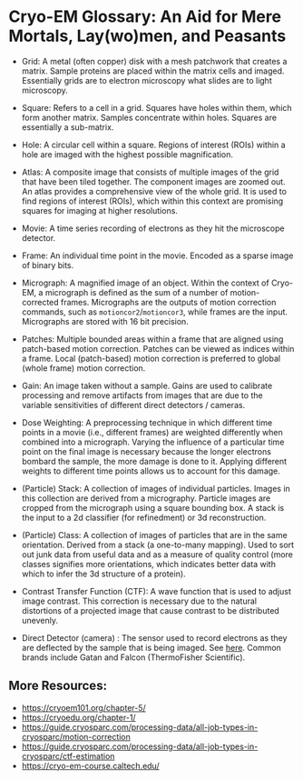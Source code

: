 # Cryo-EM Glossary: An Aid for Mere Mortals, Lay(wo)men, and Peasants

* Grid: A metal (often copper) disk with a mesh patchwork that creates a matrix.  Sample proteins are placed within the matrix cells and imaged.  Essentially grids are to electron microscopy what slides are to light microscopy.
* Square: Refers to a cell in a grid.  Squares have holes within them, which form another matrix.  Samples concentrate within holes.  Squares are essentially a sub-matrix.
* Hole: A circular cell within a square.  Regions of interest (ROIs) within a hole are imaged with the highest possible magnification.
* Atlas: A composite image that consists of multiple images of the grid that have been tiled together.  The component images are zoomed out.  An atlas provides a comprehensive view of the whole grid.  It is used to find regions of interest (ROIs), which within this context are promising squares for imaging at higher resolutions.

* Movie: A time series recording of electrons as they hit the microscope detector.
* Frame: An individual time point in the movie.  Encoded as a sparse image of binary bits.
* Micrograph: A magnified image of an object.  Within the context of Cryo-EM, a micrograph is defined as the sum of a number of motion-corrected frames.  Micrographs are the outputs of motion correction commands, such as `motioncor2`/`motioncor3`, while frames are the input.  Micrographs are stored with 16 bit precision.
* Patches: Multiple bounded areas within a frame that are aligned using patch-based motion correction.  Patches can be viewed as indices within a frame.  Local (patch-based) motion correction is preferred to global (whole frame) motion correction.
* Gain: An image taken without a sample.  Gains are used to calibrate processing and remove artifacts from images that are due to the variable sensitivities of different direct detectors / cameras.
* Dose Weighting: A preprocessing technique in which different time points in a movie (i.e., different frames) are weighted differently when combined into a micrograph.  Varying the influence of a particular time point on the final image is necessary because the longer electrons bombard the sample, the more damage is done to it.  Applying different weights to different time points allows us to account for this damage.
* (Particle) Stack: A collection of images of individual particles.  Images in this collection are derived from a micrography.  Particle images are cropped from the micrograph using a square bounding box.  A stack is the input to a 2d classifier (for refinedment) or 3d reconstruction.
* (Particle) Class: A collection of images of particles that are in the same orientation.  Derived from a stack (a one-to-many mapping).  Used to sort out junk data from useful data and as a measure of quality control (more classes signifies more orientations, which indicates better data with which to infer the 3d structure of a protein).

* Contrast Transfer Function (CTF): A wave function that is used to adjust image contrast.  This correction is necessary due to the natural distortions of a projected image that cause contrast to be distributed unevenly.


* Direct Detector (camera) : The sensor used to record electrons as they are deflected by the sample that is being imaged.  See [here](https://en.wikipedia.org/wiki/Detectors_for_transmission_electron_microscopy#Direct_electron_detectors).  Common brands include Gatan and Falcon (ThermoFisher Scientific).

## More Resources:

* https://cryoem101.org/chapter-5/
* https://cryoedu.org/chapter-1/
* https://guide.cryosparc.com/processing-data/all-job-types-in-cryosparc/motion-correction
* https://guide.cryosparc.com/processing-data/all-job-types-in-cryosparc/ctf-estimation
* https://cryo-em-course.caltech.edu/